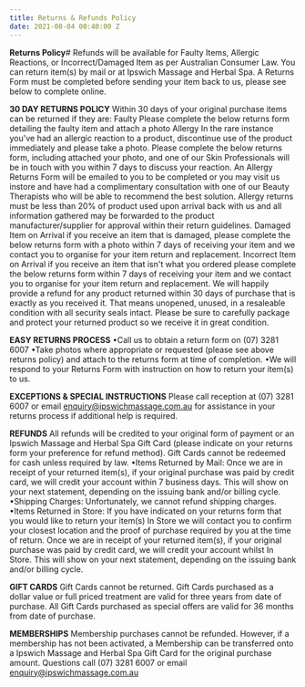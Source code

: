 ```yaml
---
title: Returns & Refunds Policy
date: 2021-08-04 00:40:00 Z
---
```


**Returns Policy**# 
Refunds will be available for Faulty Items, Allergic Reactions, or Incorrect/Damaged Item as per Australian Consumer Law. You can return item(s) by mail or at Ipswich Massage and Herbal Spa. A Returns Form must be completed before sending your item back to us, please see below to complete online.

**30 DAY RETURNS POLICY**
Within 30 days of your original purchase items can be returned if they are:
Faulty
Please complete the below returns form detailing the faulty item and attach a photo
Allergy
In the rare instance you've had an allergic reaction to a product, discontinue use of the product immediately and please take a photo. Please complete the below returns form, including attached your photo, and one of our Skin Professionals will be in touch with you within 7 days to discuss your reaction. An Allergy Returns Form will be emailed to you to be completed or you may visit us instore and have had a complimentary consultation with one of our Beauty Therapists who will be able to recommend the best solution. Allergy returns must be less than 20% of product used upon arrival back with us and all information gathered may be forwarded to the product manufacturer/supplier for approval within their return guidelines.
Damaged Item on Arrival
if you receive an item that is damaged, please complete the below returns form with a photo within 7 days of receiving your item and we contact you to organise for your item return and replacement.
Incorrect Item on Arrival
if you receive an item that isn't what you ordered please complete the below returns form within 7 days of receiving your item and we contact you to organise for your item return and replacement. We will happily provide a refund for any product returned within 30 days of purchase that is exactly as you received it. That means unopened, unused, in a resaleable condition with all security seals intact. Please be sure to carefully package and protect your returned product so we receive it in great condition.


**EASY RETURNS PROCESS**
•Call us to obtain a return form on (07) 3281 6007
•Take photos where appropriate or requested (please see above returns policy) and attach to the returns form at time of completion.
•We will respond to your Returns Form with instruction on how to return your item(s) to us.

**EXCEPTIONS & SPECIAL INSTRUCTIONS**
Please call reception at (07) 3281 6007 or email enquiry@ipswichmassage.com.au for assistance in your returns process if additional help is required.

**REFUNDS**
All refunds will be credited to your original form of payment or an Ipswich Massage and Herbal Spa Gift Card (please indicate on your returns form your preference for refund method). Gift Cards cannot be redeemed for cash unless required by law.
•Items Returned by Mail: Once we are in receipt of your returned item(s), if your original purchase was paid by credit card, we will credit your account within 7 business days. This will show on your next statement, depending on the issuing bank and/or billing cycle.
•Shipping Charges: Unfortunately, we cannot refund shipping charges.
•Items Returned in Store: If you have indicated on your returns form that you would like to return your item(s) In Store we will contact you to confirm your closest location and the proof of purchase required by you at the time of return. Once we are in receipt of your returned item(s), if your original purchase was paid by credit card, we will credit your account whilst In Store. This will show on your next statement, depending on the issuing bank and/or billing cycle.

**GIFT CARDS**
Gift Cards cannot be returned. Gift Cards purchased as a dollar value or full priced treatment are valid for three years from date of purchase. All Gift Cards purchased as special offers are valid for 36 months from date of purchase.

**MEMBERSHIPS**
Membership purchases cannot be refunded. However, if a membership has not been activated, a Membership can be transferred onto a Ipswich Massage and Herbal Spa Gift Card for the original purchase amount.
Questions call (07) 3281 6007 or email enquiry@ipswichmassage.com.au

